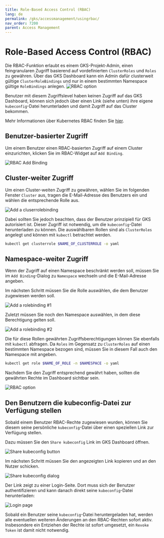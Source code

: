 ```yaml
---
title: Role-Based Access Control (RBAC)
lang: de
permalink: /gks/accessmanagement/usingrbac/
nav_order: 7200
parent: Access Management
---
```

<!-- LTeX:  language=de-DE -->
# Role-Based Access Control (RBAC)

Die RBAC-Funktion erlaubt es einem GKS-Projekt-Admin, einen feingranularen Zugriff basierend auf vordefinierten `ClusterRoles` und `Roles` zu gewähren. Über das GKS Dashboard kann ein Admin dafür clusterweit gültige `ClusterRoleBindings` und nur in einem bestimmten Namespace gültige `RoleBindings` anlegen.
![RBAC option](../../accessmanagement/images/AccMgmt02.png)

Benutzer mit diesem Zugriffslevel haben keinen Zugriff auf das GKS Dashboard, können sich jedoch über einen Link (siehe unten) ihre eigene `kubeconfig`-Datei herunterladen und damit Zugriff auf das Cluster bekommen.

Mehr Informationen über Kubernetes RBAC finden Sie [hier](https://kubernetes.io/docs/reference/access-authn-authz/rbac/).

## Benutzer-basierter Zugriff

Um einem Benutzer einen RBAC-basierten Zugriff auf einem Cluster einzurichten, klicken Sie im RBAC-Widget auf `Add Binding`.

![RBAC Add Binding](../images/RBAC01.png)

## Cluster-weiter Zugriff

Um einen Cluster-weiten Zugriff zu gewähren, wählen Sie im folgenden Fenster `Cluster` aus, tragen die E-Mail-Adresse des Benutzers ein und wählen die entsprechende Rolle aus.

![Add a cluserrolebinding](../images/RBAC02.png)

Dabei sollten Sie jedoch beachten, dass der Benutzer prinzipiell für GKS autorisiert ist. Dieser Zugriff ist notwendig, um die
`kubeconfig`-Datei herunterladen zu können. Die auswählbaren Rollen sind als `ClusterRoles` angelegt und können mit `kubectl` betrachtet werden.

```bash
kubectl get clusterrole $NAME_OF_CLUSTERROLE -o yaml
```

## Namespace-weiter Zugriff

Wenn der Zugriff auf einen Namespace beschränkt werden soll, müssen Sie im `Add Binding`-Dialog zu `Namespace` wechseln und die E-Mail-Adresse angeben.

Im nächsten Schritt müssen Sie die Rolle auswählen, die dem Benutzer zugewiesen werden soll.

![Add a rolebinding #1](../images/RBAC03.png)

Zuletzt müssen Sie noch den Namespace auswählen, in dem diese Berechtigung gelten soll.

![Add a rolebinding #2](../images/RBAC04.png)

Die für diese Rollen gewährten Zugriffsberechtigungen können Sie ebenfalls mit `kubectl` abfragen. Da `Roles` im Gegensatz zu `ClusterRoles` auf einen bestimmten Namespace bezogen sind, müssen Sie in diesem Fall auch den Namespace mit angeben.

```bash
kubectl get role $NAME_OF_ROLE -n $NAMESPACE -o yaml
```

Nachdem Sie den Zugriff entsprechend gewährt haben, sollten die gewährten Rechte im Dashboard sichtbar sein.

![RBAC option](../images/RBAC05.png)

## Den Benutzern die kubeconfig-Datei zur Verfügung stellen

Sobald einem Benutzer RBAC-Rechte zugewiesen wurden, können Sie diesem seine persönliche `kubeconfig`-Datei über einen speziellen Link zur Verfügung stellen.

Dazu müssen Sie den `Share kubeconfig` Link im GKS Dashboard öffnen.

![Share kubeconfig button](../images/RBAC06.png)

Im nächsten Schritt müssen Sie den angezeigten Link kopieren und an den Nutzer schicken.

![Share kubeconfig dialog](../images/RBAC07.png)

Der Link zeigt zu einer Login-Seite. Dort muss sich der Benutzer authentifizieren und kann danach direkt seine `kubeconfig`-Datei herunterladen:

![Login page](../images/RBAC08.png)

Sobald ein Benutzer seine `kubeconfig`-Datei heruntergeladen hat, werden alle eventuellen weiteren Änderungen an den RBAC-Rechten sofort aktiv. Insbesondere ein Entziehen der Rechte ist sofort umgesetzt, ein `Revoke Token` ist damit nicht notwendig.
